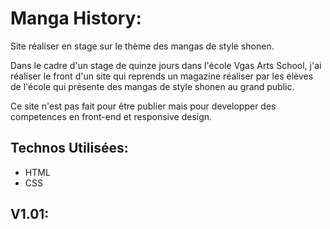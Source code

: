 # Manga History:

Site réaliser en stage sur le thème des mangas de style shonen.

Dans le cadre d'un stage de quinze jours dans l'école Vgas Arts School, j'ai réaliser le front d'un site qui reprends un magazine réaliser par les élèves de l'école qui présente des mangas de style shonen au grand public.

Ce site n'est pas fait pour être publier mais pour developper des competences en front-end et responsive design.

## Technos Utilisées:

- HTML
- CSS


## V1.01:
